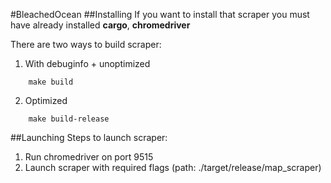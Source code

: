 #BleachedOcean
##Installing
If you want to install that scraper you must have already installed **cargo**, **chromedriver**

There are two ways to build scraper:
1. With debuginfo + unoptimized
```shell
    make build
```

2. Optimized
```shell
    make build-release
```

##Launching
Steps to launch scraper:
1. Run chromedriver on port 9515
2. Launch scraper with required flags (path: ./target/release/map_scraper)